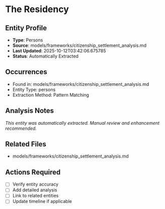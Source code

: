 # The Residency

## Entity Profile
- **Type**: Persons
- **Source**: models/frameworks/citizenship_settlement_analysis.md
- **Last Updated**: 2025-10-12T03:42:06.675785
- **Status**: Automatically Extracted

## Occurrences
- Found in: models/frameworks/citizenship_settlement_analysis.md
- Entity Type: persons
- Extraction Method: Pattern Matching

## Analysis Notes
*This entity was automatically extracted. Manual review and enhancement recommended.*

## Related Files
- models/frameworks/citizenship_settlement_analysis.md

## Actions Required
- [ ] Verify entity accuracy
- [ ] Add detailed analysis
- [ ] Link to related entities
- [ ] Update timeline if applicable

